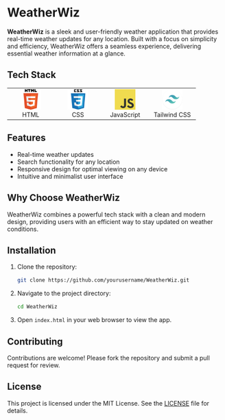 # WeatherWiz

**WeatherWiz** is a sleek and user-friendly weather application that provides real-time weather updates for any location. Built with a focus on simplicity and efficiency, WeatherWiz offers a seamless experience, delivering essential weather information at a glance.

## Tech Stack

<table>
  <tr>
    <td align="center" width="96">
      <img src="https://raw.githubusercontent.com/github/explore/main/topics/html/html.png" width="48" height="48" alt="HTML" />
      <br>HTML
    </td>
    <td align="center" width="96">
      <img src="https://raw.githubusercontent.com/github/explore/main/topics/css/css.png" width="48" height="48" alt="CSS" />
      <br>CSS
    </td>
    <td align="center" width="96">
      <img src="https://raw.githubusercontent.com/github/explore/main/topics/javascript/javascript.png" width="48" height="48" alt="JavaScript" />
      <br>JavaScript
    </td>
    <td align="center" width="96">
      <img src="https://raw.githubusercontent.com/github/explore/main/topics/tailwindcss/tailwindcss.png" width="48" height="48" alt="Tailwind CSS" />
      <br>Tailwind CSS
    </td>
  </tr>
</table>

## Features

- Real-time weather updates
- Search functionality for any location
- Responsive design for optimal viewing on any device
- Intuitive and minimalist user interface

## Why Choose WeatherWiz

WeatherWiz combines a powerful tech stack with a clean and modern design, providing users with an efficient way to stay updated on weather conditions.

## Installation

1. Clone the repository:
    ```bash
    git clone https://github.com/yourusername/WeatherWiz.git
    ```
2. Navigate to the project directory:
    ```bash
    cd WeatherWiz
    ```
3. Open `index.html` in your web browser to view the app.

## Contributing

Contributions are welcome! Please fork the repository and submit a pull request for review.

## License

This project is licensed under the MIT License. See the [LICENSE](LICENSE) file for details.
